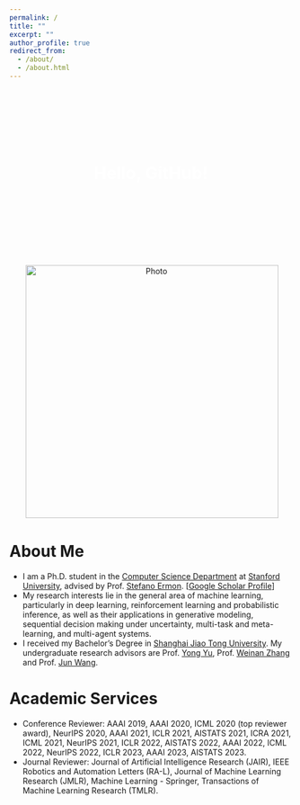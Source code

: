 ```yaml
---
permalink: /
title: ""
excerpt: ""
author_profile: true
redirect_from: 
  - /about/
  - /about.html
---
```



<div style="position: relative; text-align: center; width: 100%; height: 300px; background-image: url('https://jiayanliaolab.github.io/files/lantaoyu_img.jpg'); background-size: cover; background-position: center;">
  <span style="position: absolute; top: 50%; left: 50%; transform: translate(-50%, -50%); color: white; font-size: 30px; font-weight: bold;">
    Hello, GitHub!
  </span>
</div>






<p align="center">
  <img src="https://jiayanliaolab.github.io/files/lantaoyu_img.jpg?raw=true" alt="Photo" style="width: 450px;"/> 
</p>

# About Me
* I am a Ph.D. student in the [Computer Science Department](https://cs.stanford.edu/) at [Stanford University](https://www.stanford.edu/), advised by Prof. [Stefano Ermon](https://cs.stanford.edu/~ermon/). [[Google Scholar Profile](https://scholar.google.com/citations?user=Ixg9n-EAAAAJ&hl=en)]
* My research interests lie in the general area of machine learning, particularly in deep learning, reinforcement learning and probabilistic inference, as well as their applications in generative modeling, sequential decision making under uncertainty, multi-task and meta-learning, and multi-agent systems.
* I received my Bachelor’s Degree in [Shanghai Jiao Tong University](http://en.sjtu.edu.cn/). My undergraduate research advisors are Prof. [Yong Yu](http://apex.sjtu.edu.cn/members/yyu), Prof. [Weinan Zhang](http://wnzhang.net/) and Prof. [Jun Wang](http://www0.cs.ucl.ac.uk/staff/jun.wang/).


# Academic Services
* Conference Reviewer: AAAI 2019, AAAI 2020, ICML 2020 (top reviewer award), NeurIPS 2020, AAAI 2021, ICLR 2021, AISTATS 2021, ICRA 2021, ICML 2021, NeurIPS 2021, ICLR 2022, AISTATS 2022, AAAI 2022, ICML 2022, NeurIPS 2022, ICLR 2023, AAAI 2023, AISTATS 2023.
* Journal Reviewer: Journal of Artificial Intelligence Research (JAIR), IEEE Robotics and Automation Letters (RA-L), Journal of Machine Learning Research (JMLR), Machine Learning - Springer, Transactions of Machine Learning Research (TMLR).
